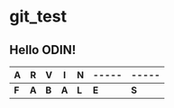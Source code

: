 # git_test

## Hello ODIN!

| **A** | **R** | **V** | **I** | **N** | ----- | ----- |
| ----- | ----- | ----- | ----- | ----- | ----- | ----- |
| **F** | **A** | **B** | **A** | **L** | **E** | **S** |